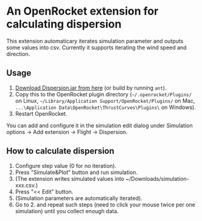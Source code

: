 An OpenRocket extension for calculating dispersion
==============================================
This extension automaticary iterates simulation parameter and outputs some values into csv. Currently it supports iterating the wind speed and direction. 

Usage
-------------------

1. [Download Dispersion.jar from here](https://github.com/wasa-rockoon/Dispersion/releases) (or build by running `ant`).
2. Copy this to the OpenRocket plugin directory (`~/.openrocket/Plugins/` on Linux, `~/Library/Application Support/OpenRocket/Plugins/` on Mac, `...\Application Data\OpenRocket\ThrustCurves\Plugins\` on Windows).
3. Restart OpenRocket.

You can add and configure it in the simulation edit dialog under Simulation options -> Add extension -> Flight -> Dispersion.

## How to calculate dispersion

1. Configure step value (0 for no iteration).
2. Press "Simulate&Plot" button and run simulation.
3. (The extension writes simulated values into ~/Downloads/simulation-xxx.csv.)
4. Press "<< Edit" button.
5. (Simulation parameters are automatically iterated).
6. Go to 2. and repeat such steps (need to click your mouse twice per one simulation) until you collect enough data.
